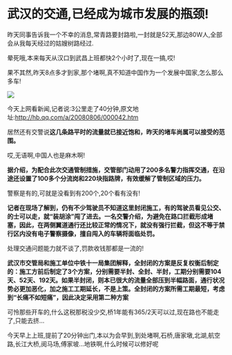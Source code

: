 # 武汉的交通,已经成为城市发展的瓶颈!


昨天同事告诉我一个不幸的消息,常青路要封路啦,一封就是52天,那边80W人,全部会从我每天经过的姑嫂树路经过.

晕死哦,本来每天从汉口到武昌上班都快2个小时了,现在一搞,哎!

果不其然,昨天8点多才到家,那个堵啊,真不知道中国作为一个发展中国家,怎么那么多车!

![](http://img1.qq.com/hb/pics/12117/12117161.jpg)

今天上网看新闻,记者说:3公里走了40分钟,原文地址:http://hb.qq.com/a/20080806/000042.htm

居然还有交警说**这几条路平时的流量就已接近饱和，昨天的堵车尚属可以接受的范围。**

哎,无语啊,中国人也是麻木啊!

**据介绍，为配合此次交通管制措施，交管部门动用了200多名警力指挥交通，在沿途还设置了100多个分流岗和220块指路牌，有效缓解了管制区域的压力。**

警察是有的,可就是没看到有200个,20个看有没有!

**记者在现场了解到，仍有不少驾驶员不知道这里封闭施工，有的驾驶员看见公交、的士可以走，就“装胡涂”闯了进去。一名交警介绍，为避免在路口拦截形成堵塞，因此，在两侧翼道通行还比较正常的情况下，就没有强行拦截，但这不等于禁行区内没有电子警察摄像，擅自闯入的车辆将面临处罚。**

处理交通问题能力就不谈了,罚款收钱那都是一流的!

**武汉市交管局和施工单位中铁十一局集团解释，全封闭的方案是反复权衡后制定的：施工方前后制定了3个方案，分别需要半封、全封、半封，工期分别需要104天、52天、192天。如果半封闭，则本已很大的流量全部压到半幅路面，通行状况势必更加恶化，加之施工工期延长，不是上策。全封闭的方案所需工期最短，考虑到“长痛不如短痛”，因此决定采用第二种方案**

可怜那些开车的,什么这税那税没少交,桥1年能有365/2天可以过,现在路也不能走了,只能去挤...

今天早上上班,提前了20分钟出门,本以为会早到,到处堵啊,石桥,唐家墩,北湖,航空路,长江大桥,阅马场,傅家坡...地铁啊,什么时候可以修好呢
